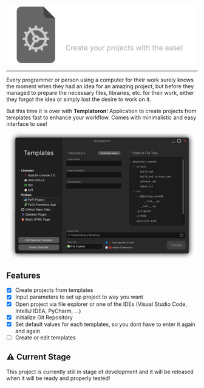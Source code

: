 
![](readme/banner.svg)

---

Every programmer or person using a computer for their work surely knows
the moment when they had an idea for an amazing project, but before they
managed to prepare the necessary files, libraries, etc. for their work, either
they forgot the idea or simply lost the desire to work on it.

But this time it is over with **Templatoron**! Application to create projects
from templates fast to enhance your workflow. Comes with minimalistic and easy interface to
use!

![](readme/app_view.png)

## Features

- [X] Create projects from templates
- [X] Input parameters to set up project to way you want
- [X] Open project via file explorer or one of the IDEs (Visual Studio Code, IntelliJ IDEA, PyCharm, ...)
- [X] Initialize Git Repository
- [X] Set default values for each templates, so you dont have to enter it again and again
- [ ] Create or edit templates

## ⚠️ Current Stage

This project is currently still in stage of development and it will be released when it will be ready and properly tested!